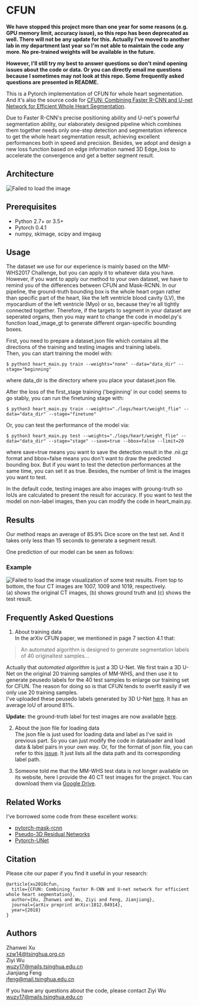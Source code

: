 # CFUN
**We have stopped this project more than one year for some reasons (e.g. GPU memory limit, accuracy issue), so this repo has been deprecated as well. There will not be any update for this. Actually I've moved to another lab in my department last year so I'm not able to maintain the code any more. No pre-trained weights will be available in the future.**  
  
**However, I'll still try my best to answer questions so don't mind opening issues about the code or data. Or you can directly email me questions because I sometimes may not look at this repo. Some frequently asked questions are presented in README.**  
  
This is a Pytorch implementation of CFUN for whole heart segmentation. And it's also the source code for [CFUN: Combining Faster R-CNN and U-net Network for Efficient Whole Heart Segmentation](https://arxiv.org/pdf/1812.04914.pdf).  
  
Due to Faster R-CNN's precise positioning ability and U-net's powerful segmentation ability, our elaborately designed pipeline which combines them together needs only one-step detection and segmentation inference to get the whole heart segmentation result, achieving excellent performances both in speed and precision. Besides, we adopt and design a new loss function based on edge information named 3D Edge_loss to accelerate the convergence and get a better segment result.

## Architecture
![Failed to load the image](https://github.com/Wuziyi616/CFUN/blob/master/architecture.png)

## Prerequisites
- Python 2.7+ or 3.5+
- Pytorch 0.4.1
- numpy, skimage, scipy and imgaug

## Usage
The dataset we use for our experience is mainly based on the MM-WHS2017 Challenge, but you can apply it to whatever data you have.  
However, if you want to apply our method to your own dataset, we have to remind you of the differences between CFUN and Mask-RCNN.
In our pipeline, the ground-truth bounding box is the whole heart organ rather than specific part of the heart, like the left ventricle blood cavity (LV), the myocardium of the left ventricle (Myo) or so, because they're all tightly connected together. Therefore, if the targets to segment in your dataset are seperated organs, then you may want to change the code in model.py's function load_image_gt to generate different organ-specific bounding boxes.  
  
First, you need to prepare a dataset.json file which contains all the directions of the training and testing images and training labels.  
Then, you can start training the model with:  
  
    $ python3 heart_main.py train --weights="none" --data="data_dir" --stage="beginning"  
  
where data_dir is the directory where you place your dataset.json file.  
  
After the loss of the first_stage training ('beginning' in our code) seems to go stably, you can run the finetuning stage with:  
  
    $ python3 heart_main.py train --weights="./logs/heart/weight_flie" --data="data_dir" --stage="finetune"  
  
Or, you can test the performance of the model via:  
  
    $ python3 heart_main.py test --weights="./logs/heart/weight_flie" --data="data_dir" --stage="stage" --save=true --bbox=false --limit=20  
  
where save=true means you want to save the detection result in the .nii.gz format and bbox=false means you don't want to draw the predicted bounding box. But if you want to test the detection performances at the same time, you can set it as true.
Besides, the number of limit is the images you want to test.  
  
In the default code, testing images are also images with groung-truth so IoUs are calculated to present the result for accuracy. 
If you want to test the model on non-label images, then you can modify the code in heart_main.py.  

## Results
Our method reaps an average of 85.9% Dice score on the test set. And it takes only less than 15 seconds to generate a segment result.  
  
One prediction of our model can be seen as follows:
### Example
![Failed to load the image](https://github.com/Wuziyi616/CFUN/blob/master/result.jpg)
visualization of some test results. From top to bottom, the four CT images are 1007, 1009 and 1019, respectively.  
(a) shows the original CT images, (b) shows ground truth and (c) shows the test result.

## Frequently Asked Questions
1. About training data  
In the arXiv CFUN paper, we mentioned in page 7 section 4.1 that:
> An automated algorithm is designed to generate segmentation labels of 40 originaltest samples...
  
Actually that *automated algorithm* is just a 3D U-Net. We first train a 3D U-Net on the original 20 training samples of MM-WHS, and then use it to generate peusedo labels for the 40 test samples to enlarge our training set for CFUN. The reason for doing so is that CFUN tends to overfit easily if we only use 20 training samples.  
I've uploaded these peusedo labels generated by 3D U-Net [here](https://drive.google.com/open?id=1QncIL8SDeLT3FOUyUCOGj_dJSbe40ixQ). It has an average IoU of around 81%.  
  
**Update:** the ground-truth label for test images are now available [here](https://sjtueducn-my.sharepoint.com/personal/lilei_sky_sjtu_edu_cn/_layouts/15/onedrive.aspx?originalPath=aHR0cHM6Ly9zanR1ZWR1Y24tbXkuc2hhcmVwb2ludC5jb20vOmY6L2cvcGVyc29uYWwvbGlsZWlfc2t5X3NqdHVfZWR1X2NuL0VqV0tzYTAtTnRSTWlMM0c5bDgtVEFjQkRvMUY0UG0xTnhQb3NwX1UydUJNUEE%5FcnRpbWU9TFE5ZTlqbFAyRWc&id=%2Fpersonal%2Flilei%5Fsky%5Fsjtu%5Fedu%5Fcn%2FDocuments%2F2017%5FMMWHS%2FEvaluate%2Ftools%2FMMWHS%5Fevaluation%5Ftestdata%5Flabel%5Fencrypt%5F1mm%5Fforpublic%2Fnii).
  
2. About the json file for loading data  
The json file is just used for loading data and label as I've said in previous part. So you can just modify the code in dataloader and load data & label pairs in your own way. Or, for the format of json file, you can refer to this [issue](https://github.com/Wuziyi616/CFUN/issues/2). It just lists all the data path and its corresponding label path.
  
3. Someone told me that the MM-WHS test data is not longer available on its website, here I provide the 40 CT test images for the project. You can download them via [Google Drive](https://drive.google.com/file/d/1YiJCplvmNDu1ru-y2hm_MNo4xhi_93ul/view?usp=sharing).

## Related Works
I've borrowed some code from these excellent works:
- [pytorch-mask-rcnn](https://github.com/multimodallearning/pytorch-mask-rcnn)
- [Pseudo-3D Residual Networks](https://github.com/qijiezhao/pseudo-3d-pytorch)
- [Pytorch-UNet](https://github.com/milesial/Pytorch-UNet)

## Citation
Please cite our paper if you find it useful in your research:

```
@article{xu2018cfun,
  title={CFUN: Combining faster R-CNN and U-net network for efficient whole heart segmentation},
  author={Xu, Zhanwei and Wu, Ziyi and Feng, Jianjiang},
  journal={arXiv preprint arXiv:1812.04914},
  year={2018}
}
```

## Authors
Zhanwei Xu  
xzw14@tsinghua.org.cn  
Ziyi Wu  
wuzy17@mails.tsinghua.edu.cn  
Jianjiang Feng  
jfeng@mail.tsinghua.edu.cn  
  
If you have any questions about the code, please contact Ziyi Wu wuzy17@mails.tsinghua.edu.cn
